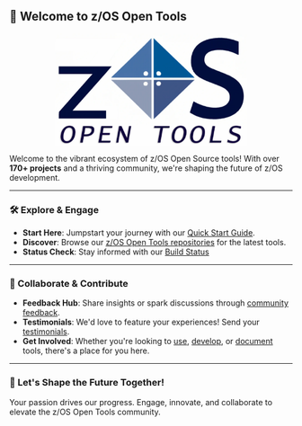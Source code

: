 ## 🚀 Welcome to z/OS Open Tools

<p align="center">
  <img src="profile/zosopentools.png" alt="z/OS Open Tools Community" height="200em" style="display: block; margin-left: auto; margin-right: auto;"/>
</p>

Welcome to the vibrant ecosystem of z/OS Open Source tools! With over **170+ projects** and a thriving community, we're shaping the future of z/OS development.

---

### 🛠️ Explore & Engage

- **Start Here**: Jumpstart your journey with our [Quick Start Guide](https://zosopentools.github.io/meta/#/Guides/QuickStart.md).
- **Discover**: Browse our [z/OS Open Tools repositories](https://github.com/orgs/ZOSOpenTools/repositories) for the latest tools.
- **Status Check**: Stay informed with our [Build Status](https://zosopentools.github.io/meta/#/Progress)

---

### 🤝 Collaborate & Contribute

- **Feedback Hub**: Share insights or spark discussions through [community feedback](https://github.com/orgs/ZOSOpenTools/discussions).
- **Testimonials**: We'd love to feature your experiences! Send your [testimonials](mailto:fultonm@ca.ibm.com).
- **Get Involved**: Whether you're looking to [use](https://zosopentools.github.io/meta/#/Guides/ThePackageManager.md), [develop](https://zosopentools.github.io/meta/#/Guides/developing.md), or [document](https://zosopentools.github.io/meta/#/UpdateDocs.md) tools, there's a place for you here.

---

### 📣 Let's Shape the Future Together!

Your passion drives our progress. Engage, innovate, and collaborate to elevate the z/OS Open Tools community.

